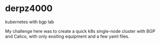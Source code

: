 # derpz4000
kubernetes with bgp lab

My challenge here was to create a quick k8s single-node cluster with BGP and Calico, with only exsiting equipment and a few yaml files.
